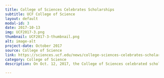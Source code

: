 ```yaml
---
title: College of Sciences Celebrates Scholarships
subtitle: UCF College of Science
layout: default
modal-id: 3
date: 2017-10-13
img: UCF2017-3.png
thumbnail: UCF2017-3-thumbnail.png
alt: image-alt
project-date: October 2017
source: College of Science
link: https://sciences.ucf.edu/news/college-sciences-celebrates-scholarships-2/
category: College of Science
description: On Oct. 12, 2017, the College of Sciences celebrated scholarship recipients and donors at the annual Scholarship Luncheon...

---
```

